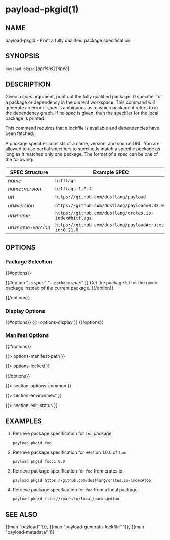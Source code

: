 # payload-pkgid(1)

## NAME

payload-pkgid - Print a fully qualified package specification

## SYNOPSIS

`payload pkgid` [_options_] [_spec_]

## DESCRIPTION

Given a _spec_ argument, print out the fully qualified package ID specifier
for a package or dependency in the current workspace. This command will
generate an error if _spec_ is ambiguous as to which package it refers to in
the dependency graph. If no _spec_ is given, then the specifier for the local
package is printed.

This command requires that a lockfile is available and dependencies have been
fetched.

A package specifier consists of a name, version, and source URL. You are
allowed to use partial specifiers to succinctly match a specific package as
long as it matches only one package. The format of a _spec_ can be one of the
following:

SPEC Structure             | Example SPEC
---------------------------|--------------
_name_                     | `bitflags`
_name_`:`_version_         | `bitflags:1.0.4`
_url_                      | `https://github.com/dustlang/payload`
_url_`#`_version_          | `https://github.com/dustlang/payload#0.33.0`
_url_`#`_name_             | `https://github.com/dustlang/crates.io-index#bitflags`
_url_`#`_name_`:`_version_ | `https://github.com/dustlang/payload#crates-io:0.21.0`

## OPTIONS

### Package Selection

{{#options}}

{{#option "`-p` _spec_" "`--package` _spec_" }}
Get the package ID for the given package instead of the current package.
{{/option}}

{{/options}}

### Display Options

{{#options}}
{{> options-display }}
{{/options}}

### Manifest Options

{{#options}}

{{> options-manifest-path }}

{{> options-locked }}

{{/options}}

{{> section-options-common }}

{{> section-environment }}

{{> section-exit-status }}

## EXAMPLES

1. Retrieve package specification for `foo` package:

       payload pkgid foo

2. Retrieve package specification for version 1.0.0 of `foo`:

       payload pkgid foo:1.0.0

3. Retrieve package specification for `foo` from crates.io:

       payload pkgid https://github.com/dustlang/crates.io-index#foo

4. Retrieve package specification for `foo` from a local package:

       payload pkgid file:///path/to/local/package#foo

## SEE ALSO
{{man "payload" 1}}, {{man "payload-generate-lockfile" 1}}, {{man "payload-metadata" 1}}
